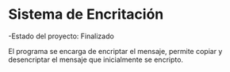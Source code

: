 <h1>Sistema de Encritación </h1>

-Estado del proyecto: Finalizado

El programa se encarga de encriptar el mensaje, permite copiar y desencriptar el mensaje que inicialmente se encripto.
